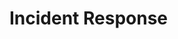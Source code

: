# Incident Response

[](why-do-we-do-incident-response)

[](introduction-to-writing-incident-response-playbooks)

[](what-role-does-incident-handling-play-when-a-cyber-attack-occurs)

[](what-is-an-incident-response-toolkit)

